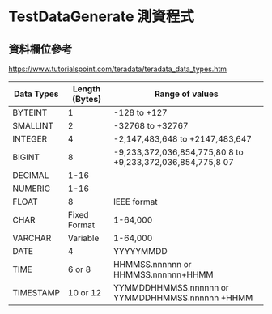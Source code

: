 # TestDataGenerate 測資程式

## 資料欄位參考

https://www.tutorialspoint.com/teradata/teradata_data_types.htm

| Data Types | Length (Bytes) | Range of values                                            |
|------------|----------------|------------------------------------------------------------|
| BYTEINT    | 1              | -128 to +127                                               |
| SMALLINT   | 2              | -32768 to +32767                                           |
| INTEGER    | 4              | -2,147,483,648 to +2147,483,647                            |
| BIGINT     | 8              | -9,233,372,036,854,775,80 8 to +9,233,372,036,854,775,8 07 |
| DECIMAL    | 1-16           |                                                            |
| NUMERIC    | 1-16           |                                                            |
| FLOAT      | 8              | IEEE format                                                |
| CHAR       | Fixed Format   | 1-64,000                                                   |
| VARCHAR    | Variable       | 1-64,000                                                   |
| DATE       | 4              | YYYYYMMDD                                                  |
| TIME       | 6 or 8         | HHMMSS.nnnnnn or HHMMSS.nnnnnn+HHMM                        |
| TIMESTAMP  | 10 or 12       | YYMMDDHHMMSS.nnnnnn or YYMMDDHHMMSS.nnnnnn +HHMM           |